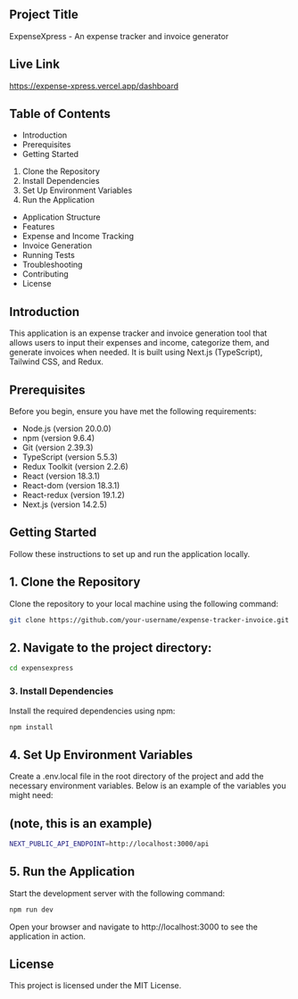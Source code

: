 ## Project Title
ExpenseXpress - An expense tracker and invoice generator

## Live Link
https://expense-xpress.vercel.app/dashboard

## Table of Contents
* Introduction
* Prerequisites
* Getting Started
1. Clone the Repository
2. Install Dependencies
3. Set Up Environment Variables
4. Run the Application
* Application Structure
* Features
* Expense and Income Tracking
* Invoice Generation
* Running Tests
* Troubleshooting
* Contributing
* License

## Introduction
This application is an expense tracker and invoice generation tool that allows users to input their expenses and income, categorize them, and generate invoices when needed. It is built using Next.js (TypeScript), Tailwind CSS, and Redux.

## Prerequisites
Before you begin, ensure you have met the following requirements:

* Node.js (version 20.0.0)
* npm (version 9.6.4)
* Git (version 2.39.3)
* TypeScript (version 5.5.3)
* Redux Toolkit (version 2.2.6)
* React (version 18.3.1)
* React-dom (version 18.3.1)
* React-redux (version 19.1.2)
* Next.js (version 14.2.5)

## Getting Started
Follow these instructions to set up and run the application locally.

## 1. Clone the Repository
Clone the repository to your local machine using the following command:

```bash
git clone https://github.com/your-username/expense-tracker-invoice.git
```

## 2. Navigate to the project directory:

```bash
cd expensexpress
```

### 3. Install Dependencies
Install the required dependencies using npm:

```bash
npm install
```

## 4. Set Up Environment Variables
Create a .env.local file in the root directory of the project and add the necessary environment variables. Below is an example of the variables you might need:

## (note, this is an example)
```bash
NEXT_PUBLIC_API_ENDPOINT=http://localhost:3000/api
```

## 5. Run the Application
Start the development server with the following command:

```bash
npm run dev
```

Open your browser and navigate to http://localhost:3000 to see the application in action.

## License
This project is licensed under the MIT License. 
